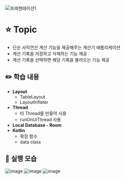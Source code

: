 
![프레젠테이션1](https://user-images.githubusercontent.com/89020936/158767148-aacc9e3b-2bc5-4093-822c-3f93b60ba250.png)

# ⭐ Topic

- 단순 사칙연산 계산 기능을 제공해주는 계산기 애플리케이션
- 계산 기록을 저장하고 삭제하는 기능 제공
- 계산 기록을 선택하면 해당 기록을 불러오는 기능 제공

## ✏️ 학습 내용

- **Layout**
    - TableLayout
    - LayoutInflater
- **Thread**
    - 타 Thread를 만들어 사용
    - runOnUiThread 사용
- **Local Database - Room**
- **Kotlin**
    - 확장 함수
    - data class

## 📲 실행 모습
![image](https://user-images.githubusercontent.com/89020936/158767176-4f995ac9-0810-4db1-9c6b-df9a929d6c41.png)
![image](https://user-images.githubusercontent.com/89020936/158767187-3997cccc-39c0-4d03-afd0-fc84798493ac.png)
![image](https://user-images.githubusercontent.com/89020936/158767203-4c265480-fa21-4bcc-8989-f24fd40c1c3c.png)
